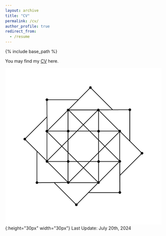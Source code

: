 ```yaml
---
layout: archive
title: "CV"
permalink: /cv/
author_profile: true
redirect_from:
  - /resume
---
```


{% include base_path %}

You may find my [CV](CV-Likun.pdf) here.<br>

![geometry](geometry.png){:height="30px" width="30px"} Last Update: July 20th, 2024